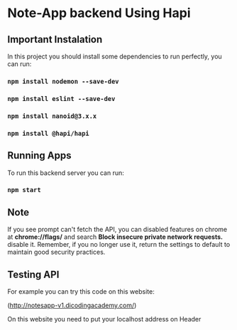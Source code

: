 # Note-App backend Using Hapi

## Important Instalation

In this project you should install some dependencies to run perfectly, you can run:

### `npm install nodemon --save-dev`
### `npm install eslint --save-dev`
### `npm install nanoid@3.x.x `
### `npm install @hapi/hapi`

## Running Apps

To run this backend server you can run:

### `npm start` 

## Note

If you see prompt can't fetch the API, you can disabled features on chrome at **chrome://flags/** and search **Block insecure private network requests.** disable it. Remember, if you no longer use it, return the settings to default to maintain good security practices.

## Testing API

For example you can try this code on this website:

(http://notesapp-v1.dicodingacademy.com/)

On this website you need to put your localhost address on Header
